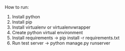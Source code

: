 How to run:
1. Install python
2. Install pip
3. Install virtualenv or virtualenvwrapper
4. Create python virtual environment
5. Install requirements -> pip install -r requirements.txt
6. Run test server -> python manage.py runserver
